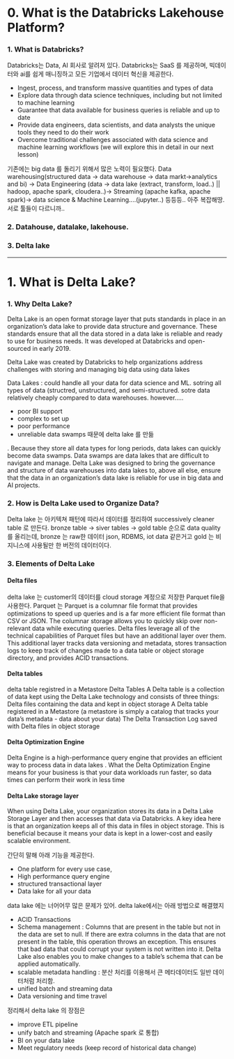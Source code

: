 
# 0. What is the Databricks Lakehouse Platform?

### 1. What is Databricks?
Databricks는 Data, AI 회사로 알려져 있다. Databricks는 SaaS 를 제공하며, 빅데이터와 ai를 쉽게 매니징하고 모든 기업에서 데이터 혁신을 제공한다.    

- Ingest, process, and transform massive quantities and types of data
- Explore data through data science techniques, including but not limited to machine learning
- Guarantee that data available for business queries is reliable and up to date 
- Provide data engineers, data scientists, and data analysts the unique tools they need to do their work
- Overcome traditional challenges associated with data science and machine learning workflows (we will explore this in detail in our next lesson)

기존에는 big data 를 돌리기 위해서 많은 노력이 필요했다. 
Data warehousing(structured data -> data warehouse -> data markt->analytics and bi) -> Data Engineering (data -> data lake (extract, transform, load..) || hadoop, apache spark, cloudera..)-> Streaming (apache kafka, apache spark)-> data science & Machine Learning....(jupyter..) 등등등.. 아주 복잡해땅. 서로 툴들이 다르니까..


### 2. Datahouse, datalake, lakehouse.


### 3. Delta lake
---------

# 1. What is Delta Lake?

### 1. Why Delta Lake?
Delta Lake is an open format storage layer that puts standards in place in an organization’s data lake to provide data structure and governance. These standards ensure that all the data stored in a data lake is reliable and ready to use for business needs. It was developed at Databricks and open-sourced in early 2019.

Delta Lake was created by Databricks to help organizations address challenges with storing and managing big data using data lakes


Data Lakes : could handle all your data for data science and ML.
sotring all types of data (structred, unstructured, and semi-structured.
sotre data relatively cheaply compared to data warehouses.
 however..... 
- poor BI support
- complex to set up
- poor performance
- unreliable data swamps
때문에 delta lake 를 만듦

. Because they store all data types for long periods, data lakes can quickly become data swamps. Data swamps are data lakes that are difficult to navigate and manage. Delta Lake was designed to bring the governance and structure of data warehouses into data lakes to, above all else, ensure that the data in an organization’s data lake is reliable for use in big data and AI projects.


### 2. How is Delta Lake used to Organize Data?
Delta lake 는 아키텍쳐 패턴에 따라서 데이터를 정리하여 successively cleaner table 로 만든다. bronze table -> siver tables -> gold table 순으로 data quality 를 올리는데, bronze 는 raw한 데이터 json, RDBMS, iot data 같은거고 gold 는 비지니스에 사용될만 한 버전의 데이터이다.

### 3. Elements of Delta Lake
#### Delta files
delta lake 는 customer의 데이터를 cloud storage 계정으로 저장한 Parquet file을 사용한다. Parquet 는 
Parquet is a columnar file format that provides optimizations to speed up queries and is a far more efficient file format than CSV or JSON. The columnar storage allows you to quickly skip over non-relevant data while executing queries.
Delta files leverage all of the technical capabilities of Parquet files but have an additional layer over them. This additional layer tracks data versioning and metadata, stores transaction logs to keep track of changes made to a data table or object storage directory, and provides ACID transactions.

#### Delta tables
delta table registred in a Metastore
Delta Tables
A Delta table is a collection of data kept using the Delta Lake technology and consists of three things:
Delta files containing the data and kept in object storage
A Delta table registered in a Metastore (a metastore is simply a catalog that tracks your data’s metadata - data about your data)
The Delta Transaction Log saved with Delta files in object storage


#### Delta Optimization Engine

Delta Engine is a high-performance query engine that provides an efficient way to process data in data lakes . What the Delta Optimization Engine means for your business is that your data workloads run faster, so data times can perform their work in less time

#### Delta Lake storage layer

When using Delta Lake, your organization stores its data in a Delta Lake Storage Layer and then accesses that data via Databricks. A key idea here is that an organization keeps all of this data in files in object storage. This is beneficial because it means your data is kept in a lower-cost and easily scalable environment.



간단히 말해 아래 기능을 제공한다.
- One platform for every use case, 
- High performance query engine
- structured transactional layer
- Data lake for all your data

data lake 에는 너어어무 많은 문제가 있어.
delta lake에서는 아래 방법으로 해결했지
- ACID Transactions
- Schema management : Columns that are present in the table but not in the data are set to null. If there are extra columns in the data that are not present in the table, this operation throws an exception. This ensures that bad data that could corrupt your system is not written into it. Delta Lake also enables you to make changes to a table’s schema that can be applied automatically.
- scalable metadata handling : 분산 처리를 이용해서 큰 메타데이터도 일반 데이터처럼 처리함.
- unified batch and streaming data 
- Data versioning and time travel


정리해서 delta lake 의 장점은
- improve ETL pipeline
- unify batch and streaming (Apache spark 로 통합)
- BI on your data lake
- Meet regulatory needs (keep record of historical data change)
